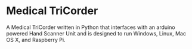Medical TriCorder
================

A Medical TriCorder written in Python that interfaces with an arduino powered Hand Scanner Unit and is designed to run Windows, Linux, Mac OS X, and Raspberry Pi.
